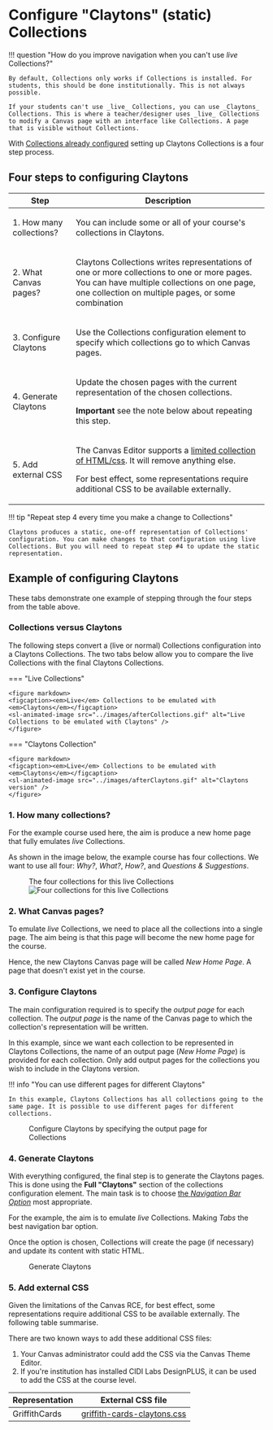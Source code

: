 # Configure "Claytons" (static) Collections

!!! question "How do you improve navigation when you can't use _live_ Collections?"

    By default, Collections only works if Collections is installed. For students, this should be done institutionally. This is not always possible.

    If your students can't use _live_ Collections, you can use _Claytons_ Collections. This is where a teacher/designer uses _live_ Collections to modify a Canvas page with an interface like Collections. A page that is visible without Collections.

With [Collections already configured](./overview.md) setting up Claytons Collections is a four step process.

## Four steps to configuring Claytons

| Step | Description |
| ---- | ----------- |
| 1. How many collections? | <p>You can include some or all of your course's collections in Claytons.</p> |
| 2. What Canvas pages? | <p>Claytons Collections writes representations of one or more collections to one or more pages. You can have multiple collections on one page, one collection on multiple pages, or some combination</p> |
| 3. Configure Claytons | <p>Use the Collections configuration element to specify which collections go to which Canvas pages. </p> |
| 4. Generate Claytons | <p>Update the chosen pages with the current representation of the chosen collections.</p><p>**Important** see the note below about repeating this step. |
| 5. Add external CSS | <p>The Canvas Editor supports a [limited collection of HTML/css](https://community.canvaslms.com/t5/Canvas-Resource-Documents/Canvas-HTML-Editor-Allowlist/ta-p/387066). It will remove anything else. </p><p> For best effect, some representations require additional CSS to be available externally.</p> |

!!! tip "Repeat step 4 every time you make a change to Collections"

    Claytons produces a static, one-off representation of Collections' configuration. You can make changes to that configuration using live Collections. But you will need to repeat step #4 to update the static representation.

## Example of configuring Claytons

These tabs demonstrate one example of stepping through the four steps from the table above. 

### Collections versus Claytons

The following steps convert a (live or normal) Collections configuration into a Claytons Collections. The two tabs below allow you to compare the live Collections with the final Claytons Collections.

=== "Live Collections"

    <figure markdown>
    <figcaption><em>Live</em> Collections to be emulated with <em>Claytons</em></figcaption>
    <sl-animated-image src="../images/afterCollections.gif" alt="Live Collections to be emulated with Claytons" />
    </figure>

=== "Claytons Collection"

    <figure markdown>
    <figcaption><em>Live</em> Collections to be emulated with <em>Claytons</em></figcaption>
    <sl-animated-image src="../images/afterClaytons.gif" alt="Claytons version" />
    </figure>


### 1. How many collections?

For the example course used here, the aim is produce a new home page that fully emulates _live_ Collections.
    
As shown in the image below, the example course has four collections. We want to use all four: _Why?_, _What?_, _How?_, and _Questions & Suggestions_.

<figure markdown>
<figcaption>The four collections for this live Collections</figcaption>
<img src="../images/fourCollections.png" alt="Four collections for this live Collections" />
</figure>



### 2. What Canvas pages?

To emulate _live_ Collections, we need to place all the collections into a single page. The aim being is that this page will become the new home page for the course.

Hence, the new Claytons Canvas page will be called _New Home Page_. A page that doesn't exist yet in the course.
    
### 3. Configure Claytons

The main configuration required is to specify the _output page_ for each collection. The _output page_ is the name of the Canvas page to which the collection's representation will be written.

In this example, since we want each collection to be represented in Claytons Collections, the name of an output page (_New Home Page_) is provided for each collection. Only add output pages for the collections you wish to include in the Claytons version.

!!! info "You can use different pages for different Claytons"

    In this example, Claytons Collections has all collections going to the same page. It is possible to use different pages for different collections.

<figure markdown>
<figcaption>Configure Claytons by specifying the output page for Collections</figcaption>
<sl-animated-image src="../images/configureClaytons.gif" alt="Configure Claytons by specifying the output page for Collections">
</figure>

### 4. Generate Claytons

With everything configured, the final step is to generate the Claytons pages. This is done using the **Full "Claytons"** section of the collections configuration element. The main task is to choose [the _Navigation Bar Option_](../reference/conceptual-model/representations/claytons/overview.md#navigation-bar-options) most appropriate.

For the example, the aim is to emulate _live_ Collections. Making _Tabs_ the best navigation bar option.

Once the option is chosen, Collections will create the page (if necessary) and update its content with static HTML.

<figure markdown>
<figcaption>Generate Claytons</figcaption>
<sl-animated-image src="../images/generateClaytons.gif" alt="Generate Claytons">
</figure>

### 5. Add external CSS

Given the limitations of the Canvas RCE, for best effect, some representations require additional CSS to be available externally. The following table summarise.

There are two known ways to add these additional CSS files:

1. Your Canvas administrator could add the CSS via the Canvas Theme Editor.
2. If you're institution has installed CIDI Labs DesignPLUS, it can be used to add the CSS at the course level.

| Representation | External CSS file |
| --- | --- |
| GriffithCards | [griffith-cards-claytons.css](https://raw.githubusercontent.com/djplaner/canvas-collections/main/src/css/griffith-cards-claytons.css) |



